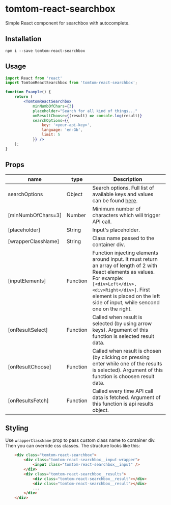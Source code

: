 # tomtom-react-searchbox

Simple React component for searchbox with autocomplete.

## Installation

```
npm i --save tomtom-react-searchbox
```

## Usage

```jsx
import React from 'react'
import TomtomReactSearchbox from 'tomtom-react-searchbox';

function Example() {
    return (
        <TomtomReactSearchbox
            minNumbOfChars={3}
            placeholder="Search for all kind of things..."
            onResultChoose={(result) => console.log(result)}
            searchOptions={{
                key: '<your-api-key>',
                language: 'en-Gb',
                limit: 5
            }} />
    );
}
```

## Props

| name               | type            | Description                                                                                                                                           |
|--------------------|-----------------|-------------------------------------------------------------------------------------------------------------------------------------------------------|
| searchOptions      | Object          | Search options. Full list of available keys and values can be found [here](https://developer.tomtom.com/search-api/search-api-documentation-search/fuzzy-search).                                                               |
| [minNumbOfChars=3] | Number          | Minimum number of characters which will trigger API call.                                                  |
| [placeholder]      | String          | Input's placeholder.                                                                                       |
| [wrapperClassName] | String          | Class name passed to the container div.                                                                    |
| [inputElements]    | Function<Array> | Function injecting elements around input. It must return an array of length of 2 with React elements as values. For example: `[<div>Left</div>, <div>Right</div>]`. First element is placed on the left side of input, while sencond one on the right.      |
| [onResultSelect]   | Function        | Called when result is selected (by using arrow keys). Argument of this function is selected result data.   |
| [onResultChoose]   | Function        | Called when result is chosen (by clicking on pressing enter while one of the results is selected). Argument of this function is choosen result data.                                                                                                            |
| [onResultsFetch]   | Function        | Called every time API call data is fetched. Argument of this function is api results object.               |


## Styling

Use `wrapperClassName` prop to pass custom class name to container div. Then you can override css classes. The structure looks like this:

```html
    <div class="tomtom-react-searchbox">
        <div class="tomtom-react-searchbox__input-wrapper">
            <input class="tomtom-react-searchbox__input" />
        </div>
        <div class="tomtom-react-searchbox__results">
            <div class="tomtom-react-searchbox__result"></div>
            <div class="tomtom-react-searchbox__result"></div>
            ...
        </div>
    </div>
```
